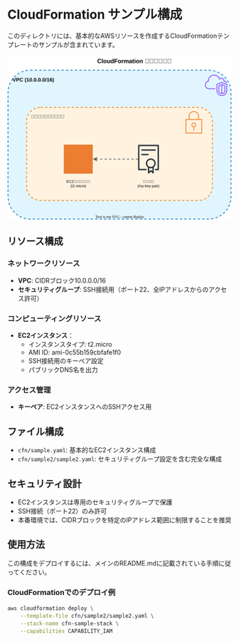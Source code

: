 # CloudFormation サンプル構成

このディレクトリには、基本的なAWSリソースを作成するCloudFormationテンプレートのサンプルが含まれています。

![構成図](src/architecture.svg)

## リソース構成

### ネットワークリソース
- **VPC**: CIDRブロック10.0.0.0/16
- **セキュリティグループ**: SSH接続用（ポート22、全IPアドレスからのアクセス許可）

### コンピューティングリソース
- **EC2インスタンス**：
  - インスタンスタイプ: t2.micro
  - AMI ID: ami-0c55b159cbfafe1f0
  - SSH接続用のキーペア設定
  - パブリックDNS名を出力

### アクセス管理
- **キーペア**: EC2インスタンスへのSSHアクセス用

## ファイル構成

- `cfn/sample.yaml`: 基本的なEC2インスタンス構成
- `cfn/sample2/sample2.yaml`: セキュリティグループ設定を含む完全な構成

## セキュリティ設計

- EC2インスタンスは専用のセキュリティグループで保護
- SSH接続（ポート22）のみ許可
- 本番環境では、CIDRブロックを特定のIPアドレス範囲に制限することを推奨

## 使用方法

この構成をデプロイするには、メインのREADME.mdに記載されている手順に従ってください。

### CloudFormationでのデプロイ例

```bash
aws cloudformation deploy \
    --template-file cfn/sample2/sample2.yaml \
    --stack-name cfn-sample-stack \
    --capabilities CAPABILITY_IAM
```
